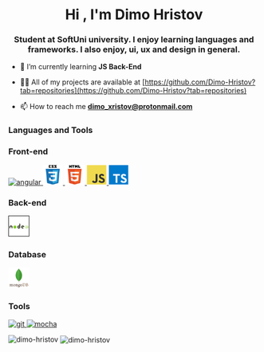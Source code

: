 <h1 align="center">Hi , I'm Dimo Hristov</h1>
<h3 align="center">Student at SoftUni university. I enjoy learning languages and frameworks. I also enjoy, ui, ux and design in general.</h3>


- 🌱 I’m currently learning **JS Back-End**

- 👨‍💻 All of my projects are available at [https://github.com/Dimo-Hristov?tab=repositories](https://github.com/Dimo-Hristov?tab=repositories)

- 📫 How to reach me **dimo_xristov@protonmail.com**


<h3 align="left">Languages and Tools</h3>

<h3 align="left">Front-end</h3>
<p align="left">
 <a href="https://angular.io" target="_blank" rel="noreferrer"> <img src="https://angular.io/assets/images/logos/angular/angular.svg" alt="angular" width="40" height="40"/> </a> <a href="https://www.w3schools.com/css/" target="_blank" rel="noreferrer"> <img src="https://raw.githubusercontent.com/devicons/devicon/master/icons/css3/css3-original-wordmark.svg" alt="css3" width="40" height="40"/> </a><a href="https://www.w3.org/html/" target="_blank" rel="noreferrer"> <img src="https://raw.githubusercontent.com/devicons/devicon/master/icons/html5/html5-original-wordmark.svg" alt="html5" width="40" height="40"/> </a><a href="https://developer.mozilla.org/en-US/docs/Web/JavaScript" target="_blank" rel="noreferrer"> <img src="https://raw.githubusercontent.com/devicons/devicon/master/icons/javascript/javascript-original.svg" alt="javascript" width="40" height="40"/> </a>   <a href="https://www.typescriptlang.org/" target="_blank" rel="noreferrer"> <img src="https://raw.githubusercontent.com/devicons/devicon/master/icons/typescript/typescript-original.svg" alt="typescript" width="40" height="40"/> </a> 
</p>

<h3 align="left">Back-end</h3>
<p align="left">  
 <a href="https://nodejs.org" target="_blank" rel="noreferrer"> <img src="https://raw.githubusercontent.com/devicons/devicon/master/icons/nodejs/nodejs-original-wordmark.svg" alt="nodejs" width="40" height="40" border="1px solid ffffff"/> </a> </p>
</p>

<h3 align="left">Database</h3>
<p align="left">  
<a href="https://www.mongodb.com/" target="_blank" rel="noreferrer">
  <img src="https://raw.githubusercontent.com/devicons/devicon/master/icons/mongodb/mongodb-original-wordmark.svg" alt="mongodb" width="40" height="40" style="border: 1px solid white;" />
</a>
</a>
</p>


<h3 align="left">Tools</h3>
<p align="left">
 <a href="https://git-scm.com/" target="_blank" rel="noreferrer"> <img src="https://www.vectorlogo.zone/logos/git-scm/git-scm-icon.svg" alt="git" width="40" height="40"/> </a><a href="https://mochajs.org" target="_blank" rel="noreferrer"> <img src="https://www.vectorlogo.zone/logos/mochajs/mochajs-icon.svg" alt="mocha" width="40" height="40"/> </a>

</p>


<p><img align="left" src="https://github-readme-stats.vercel.app/api/top-langs?username=dimo-hristov&show_icons=true&locale=en&layout=compact" alt="dimo-hristov" /></p>

<p>&nbsp;<img align="center" src="https://github-readme-stats.vercel.app/api?username=dimo-hristov&show_icons=true&locale=en" alt="dimo-hristov" /></p>
